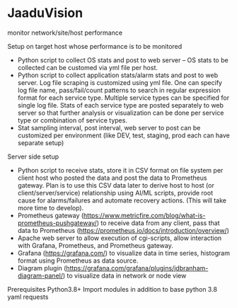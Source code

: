 # JaaduVision
 monitor network/site/host performance

Setup on target host whose performance is to be monitored
- Python script to collect OS stats and post to web server – OS stats to be collected can be customed via yml file per host.  
- Python script to collect application stats/alarm stats and post to web server. Log file scraping is customized using yml file. One can specify log file name, pass/fail/count patterns to search in regular expression format for each service type. Multiple service types can be specified for single log file. Stats of each service type are posted separately to web server so that further analysis or visualization can be done per service type or combination of service types.
- Stat sampling interval, post interval, web server to post can be customized per environment (like DEV, test, staging, prod each can have separate setup)

Server side setup
- Python script to receive stats, store it in CSV format on file system per client host who posted the data and post the data to Prometheus gateway. Plan is to use this CSV data later to derive host to host (or client/server/service) relationship using AI/ML scripts, provide root cause for alarms/failures and automate recovery actions. (This will take more time to develop).
- Prometheus gateway (https://www.metricfire.com/blog/what-is-prometheus-pushgateway/) to receive data from any client, pass that data to Prometheus (https://prometheus.io/docs/introduction/overview/)
- Apache web server to allow execution of cgi-scripts, allow interaction with Grafana, Prometheus, and Prometheus gateway.
- Grafana (https://grafana.com/) to visualize data in time series, histogram format using Prometheus as data source.
- Diagram plugin (https://grafana.com/grafana/plugins/jdbranham-diagram-panel/) to visualize data in network or node view

Prerequisites
     Python3.8+
Import modules in addition to base python 3.8 
  yaml
  requests
